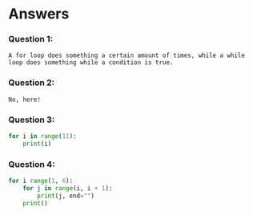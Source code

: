 # Answers

### Question 1:
```
A for loop does something a certain amount of times, while a while loop does something while a condition is true.
```

### Question 2:
```
No, here!
```

### Question 3:
```python
for i in range(11):
    print(i)
```

### Question 4:
```python
for i range(1, 6):
	for j in range(i, i + 1):
		print(j, end="")
	print()
```
